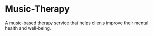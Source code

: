 # Music-Therapy
A music-based therapy service that helps clients improve their mental health and well-being.
